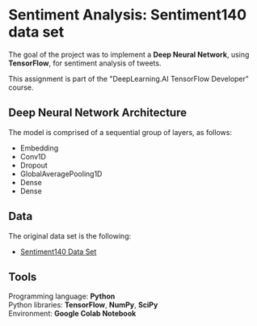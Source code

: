 # Sentiment Analysis: Sentiment140 data set
The goal of the project was to implement a **Deep Neural Network**, using **TensorFlow**, for sentiment analysis of tweets.  

This assignment is part of the "DeepLearning.AI TensorFlow Developer" course.

## Deep Neural Network Architecture
The model is comprised of a sequential group of layers, as follows:
- Embedding
- Conv1D
- Dropout
- GlobalAveragePooling1D
- Dense
- Dense

## Data
The original data set is the following:  
-	[Sentiment140 Data Set](http://help.sentiment140.com/home)

## Tools
Programming language: **Python**  
Python libraries: **TensorFlow**, **NumPy**, **SciPy**  
Environment: **Google Colab Notebook**  
